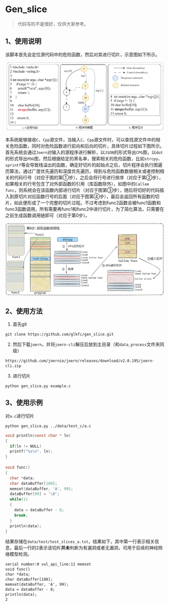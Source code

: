 # Gen_slice

> 代码写的不是很好，仅供大家参考。

## 1、使用说明

该脚本首先会定位源代码中的危险函数，然后对其进行切片，示意图如下所示。

<img src="./pic/wps1.jpg" alt="img" style="zoom:150%;" />

本系统能够接收`C`、`Cpp`源文件，当输入`C`、`Cpp`源文件时，可以查找源文件中的相关危险函数，同时对危险函数进行前向和后向的切片，具体切片过程如下图所示。首先系统会通过`Joern`对输入的源程序进行解析，以`JSON`的形式导出`CPG`图，以`dot`的形式导出`PDG`图，然后根据给定的黑名单，搜索相关的危险函数，比如`strcpy`、`sprintf`等会导致栈溢出的函数，确定好切片的起始点之后，切片程序会执行图遍历算法，通过广度优先遍历和深度优先遍历，得到与危险函数数据相关或者控制相关的代码行号（对应于图的第①步），之后会将行号进行排序（对应于第②步），如果相关的行号包含了对外部函数的引用（库函数除外），如图中的`Callee func`，则系统会在该函数内部进行切片（对应于图第③步），随后将切好的代码插入到原切片对应函数行号的后面（对应于图第④步），最后会返回所有函数的切片，如此便形成了一个完整的切片过程。不过考虑到func2函数会被func1函数和func3函数调用，所有需要再func1和func2中进行切片，为了简化算法，只需要在之前生成函数调用链即可（对应于第0步）。

<img src="./pic/wps2.jpg" alt="img" style="zoom:150%;" />



## 2、使用方法

1. 首先git

```
git clone https://github.com/glkfc/gen_slice.git
```

2. 然后下载`joern`，并将`joern-cli`解压后放到主目录（和`data_process`文件夹同级）

```
https://github.com/joernio/joern/releases/download/v2.0.195/joern-cli.zip
```

3. 进行切片

```
python gen_slice.py example.c
```



## 3、使用示例

对`a.c`进行切片

```
python gen_slice.py ../data/test_c/a.c
```

```c
void println(const char * ln)
{
  if(ln != NULL)
  printf("%s\n", ln);
}

void func()
{
  char *data;
  char dataBuffer[100];
  memset(dataBuffer, 'A', 99);
  dataBuffer[99] = '\0';
  while(1)
  {
    data = dataBuffer - 8;
    break;
  }
  println(data);
}
```

结果存储在`data/test/test_slices_a.txt`，结果如下，其中第一行表示相关信息，最后一行的2表示该切片**并未**判断为有漏洞或者无漏洞，可用于后续的神经网络模型检测。

```
serial number:0 vul_api_line:11 memset
void func()
char *data;
char dataBuffer[100];
memset(dataBuffer, 'A', 99);
data = dataBuffer - 8;
println(data);
2
```

